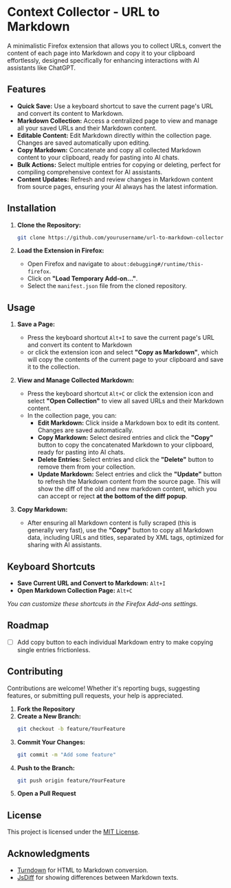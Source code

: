 # Context Collector - URL to Markdown

A minimalistic Firefox extension that allows you to collect URLs, convert the content of each page into Markdown and copy it to your clipboard effortlessly, designed specifically for enhancing interactions with AI assistants like ChatGPT.

## Features

- **Quick Save:** Use a keyboard shortcut to save the current page's URL and convert its content to Markdown.
- **Markdown Collection:** Access a centralized page to view and manage all your saved URLs and their Markdown content.
- **Editable Content:** Edit Markdown directly within the collection page. Changes are saved automatically upon editing.
- **Copy Markdown:** Concatenate and copy all collected Markdown content to your clipboard, ready for pasting into AI chats.
- **Bulk Actions:** Select multiple entries for copying or deleting, perfect for compiling comprehensive context for AI assistants.
- **Content Updates:** Refresh and review changes in Markdown content from source pages, ensuring your AI always has the latest information.

## Installation

1. **Clone the Repository:**

   ```bash
   git clone https://github.com/yourusername/url-to-markdown-collector.git
   ```

2. **Load the Extension in Firefox:**
   - Open Firefox and navigate to `about:debugging#/runtime/this-firefox`.
   - Click on **"Load Temporary Add-on..."**.
   - Select the `manifest.json` file from the cloned repository.

## Usage

1. **Save a Page:**

   - Press the keyboard shortcut `Alt+I` to save the current page's URL and convert its content to Markdown
   - or click the extension icon and select **"Copy as Markdown"**, which will copy the contents of the current page to your clipboard and save it to the collection.

2. **View and Manage Collected Markdown:**

   - Press the keyboard shortcut `Alt+C` or click the extension icon and select **"Open Collection"** to view all saved URLs and their Markdown content.
   - In the collection page, you can:
     - **Edit Markdown:** Click inside a Markdown box to edit its content. Changes are saved automatically.
     - **Copy Markdown:** Select desired entries and click the **"Copy"** button to copy the concatenated Markdown to your clipboard, ready for pasting into AI chats.
     - **Delete Entries:** Select entries and click the **"Delete"** button to remove them from your collection.
     - **Update Markdown:** Select entries and click the **"Update"** button to refresh the Markdown content from the source page. This will show the diff of the old and new markdown content, which you can accept or reject **at the bottom of the diff popup**.

3. **Copy Markdown:**
   - After ensuring all Markdown content is fully scraped (this is generally very fast), use the **"Copy"** button to copy all Markdown data, including URLs and titles, separated by XML tags, optimized for sharing with AI assistants.

## Keyboard Shortcuts

- **Save Current URL and Convert to Markdown:** `Alt+I`
- **Open Markdown Collection Page:** `Alt+C`

_You can customize these shortcuts in the Firefox Add-ons settings._

## Roadmap

- [ ] Add copy button to each individual Markdown entry to make copying single entries frictionless.

## Contributing

Contributions are welcome! Whether it's reporting bugs, suggesting features, or submitting pull requests, your help is appreciated.

1. **Fork the Repository**
2. **Create a New Branch:**
   ```bash
   git checkout -b feature/YourFeature
   ```
3. **Commit Your Changes:**
   ```bash
   git commit -m "Add some feature"
   ```
4. **Push to the Branch:**
   ```bash
   git push origin feature/YourFeature
   ```
5. **Open a Pull Request**

## License

This project is licensed under the [MIT License](LICENSE).

## Acknowledgments

- [Turndown](https://github.com/domchristie/turndown) for HTML to Markdown conversion.
- [JsDiff](https://github.com/kpdecker/jsdiff) for showing differences between Markdown texts.
